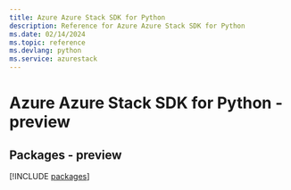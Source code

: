 ```yaml
---
title: Azure Azure Stack SDK for Python
description: Reference for Azure Azure Stack SDK for Python
ms.date: 02/14/2024
ms.topic: reference
ms.devlang: python
ms.service: azurestack
---
```

# Azure Azure Stack SDK for Python - preview
## Packages - preview
[!INCLUDE [packages](azure-stack-index.md)]